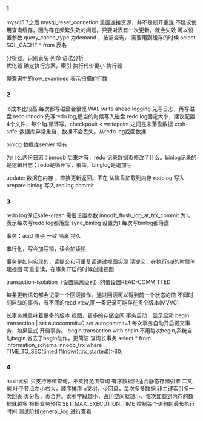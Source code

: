 ### 1

mysql5.7之后 mysql_reset_connetion 重置连接资源，并不是断开重连
不建议使用查询缓存，因为存在频繁失效的问题。只要对表有一次更新，就会失效
可以设置参数 query_cache_type 为demand ，按需查询，
需要用到缓存的时候 select SQL_CACHE * from 表名

分析器，识别表名 列命 语法分析  
优化器 确定执行方案，索引 执行代价更小
执行器

慢查询中的row_examined 表示扫描的行数

### 2

io成本比较高,每次都写磁盘会很慢
WAL write ahead logging 先写日志，再写磁盘
redo innodb 先写redo log,适当的时候写入磁盘
redo log固定大小，建议配置4个文件，每个1g.循环写。checkpouit  < writepoint 之间是未落盘数据
 crsh-safe-数据库异常重启，数据不会丢失。从redo log找回数据

binlog 数据库server 特有

为什么两份日志：innodb 后来才有，redo 记录数据页修改了什么。binlog记录的是逻辑日志；redo是循环写，覆盖，binglog是追加写

update: 数据在内存 ，直接更新返回。不在 从磁盘加载到内存
	redolog 写入 prepare  binlog 写入 red log commit

### 3

redo log保证safe-crash 需要设置参数 innodb_flush_log_at_trx_commit 为1，表示每次写redo log都落盘
sync_binlog 设置为1 每次写binlog都落盘

事务：acid 原子 一致 隔离 持久

串行化，写会加写锁，读会加读锁

事务是如何实现的，读提交和可重复读通过视图实现
	读提交，在执行sql的时候创建视图
	可重复读，在事务开启的时候创建视图

transaction-isolation（设置隔离级别）的值设置READ-COMMITTED

每条更新语句都会记录一个回滚操作。通过回滚可以得到前一个状态的值
	不同时刻启动的事务，有不同的read view,同一条记录可能存在多个版本(MVVC)

长事务就意味着更多的版本 视图，更多的存储空间
事务启动：显示启动 begin transaction | set autocommit=0
set autocommit=1 每次事务自动开启提交事务，如果显式 开启事务。
begin transaction with chain 不用每次begin,系统自动begin 省去了begin动作，更简洁
查询长事务
select * from information_schema.innodb_trx where TIME_TO_SEC(timediff(now(),trx_started))>60;

### 4

hash索引 只支持等值查询，不支持范围查询
有序数据只适合静态存储引擎
二叉树 叶子节点左小右大，顺序排序
n叉树，少回盘，每次多多数据
非主键索引多一次回表
页分裂，页合并。索引字段越小，占用空间就越小，每次加载到内存的数据就越多
根据业务预估 SET_MAX_EXECUTION_TIME 控制每个语句的最长执行时间
测试阶段general_log 进行查看

